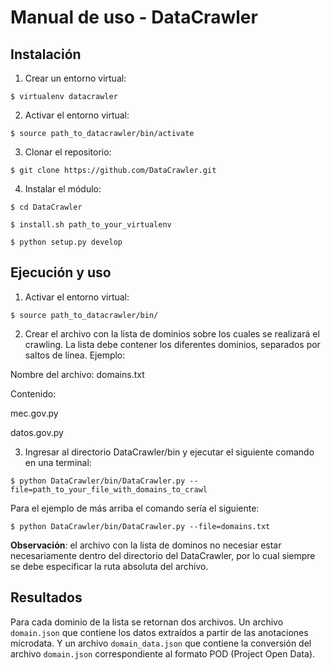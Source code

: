 Manual de uso - DataCrawler
=========================

Instalación
-----------

1. Crear un entorno virtual:

 `$ virtualenv datacrawler`

2. Activar el entorno virtual:

 `$ source path_to_datacrawler/bin/activate`

3. Clonar el repositorio:

 `$ git clone https://github.com/DataCrawler.git`

4. Instalar el módulo:

 `$ cd DataCrawler`

 `$ install.sh path_to_your_virtualenv`
 
 `$ python setup.py develop`

Ejecución y uso
---------------

1. Activar el entorno virtual:

 `$ source path_to_datacrawler/bin/`

2. Crear el archivo con la lista de dominios sobre los cuales se realizará el crawling. La lista debe contener los diferentes dominios, separados por saltos de línea. Ejemplo:

 Nombre del archivo: domains.txt
 
 Contenido:

 mec.gov.py

 datos.gov.py

3. Ingresar al directorio DataCrawler/bin y ejecutar el siguiente comando en una terminal:

 `$ python DataCrawler/bin/DataCrawler.py --file=path_to_your_file_with_domains_to_crawl`

Para el ejemplo de más arriba el comando sería el siguiente:

 `$ python DataCrawler/bin/DataCrawler.py --file=domains.txt`

**Observación**: el archivo con la lista de dominos no necesiar estar necesariamente dentro del directorio del DataCrawler, por lo cual siempre se debe especificar la ruta absoluta del archivo.

Resultados
----------

Para cada dominio de la lista se retornan dos archivos. Un archivo `domain.json` que contiene los datos extraídos a partir de las anotaciones microdata. Y un archivo `domain_data.json` que contiene la conversión del archivo `domain.json` correspondiente al formato POD (Project Open Data).
